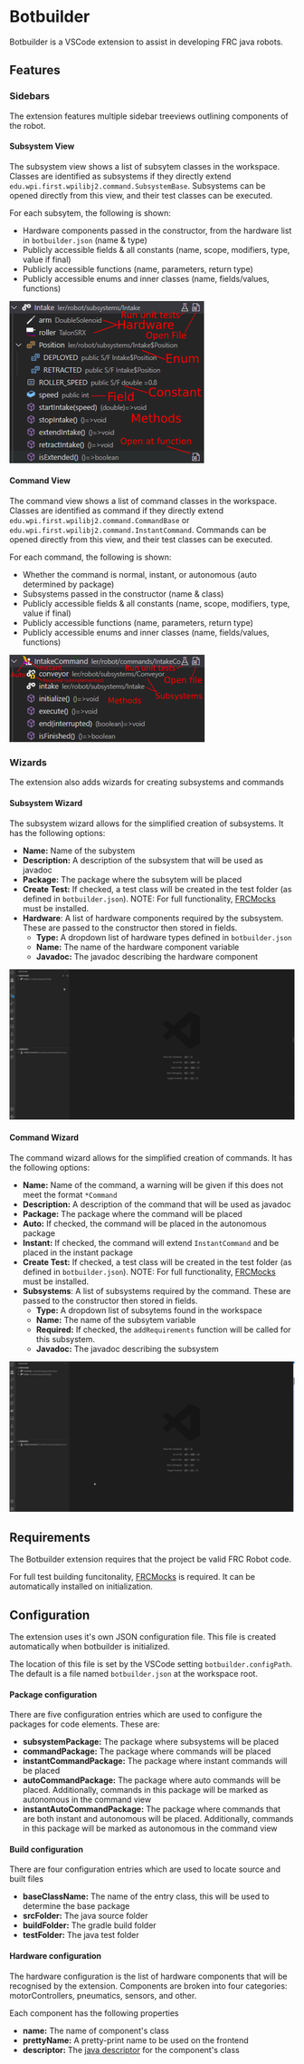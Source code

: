 # Botbuilder
Botbuilder is a VSCode extension to assist in developing FRC java robots.

## Features

### Sidebars
The extension features multiple sidebar treeviews outlining components of the robot.

#### Subsystem View
The subsystem view shows a list of subsytem classes in the workspace. Classes are identified as subsystems if they directly extend `edu.wpi.first.wpilibj2.command.SubsystemBase`. Subsystems can be opened directly from this view, and their test classes can be executed.

For each subsytem, the following is shown:
 - Hardware components passed in the constructor, from the hardware list in `botbuilder.json` (name & type)
 - Publicly accessible fields & all constants (name, scope, modifiers, type, value if final)
 - Publicly accessible functions (name, parameters, return type)
 - Publicly accessible enums and inner classes (name, fields/values, functions)

![Subsytem View](https://github.com/gregk27/Botbuilder/blob/master/readme-res/subsystemView.png?raw=true)

#### Command View
The command view shows a list of command classes in the workspace. Classes are identified as command if they directly extend `edu.wpi.first.wpilibj2.command.CommandBase` or `edu.wpi.first.wpilibj2.command.InstantCommand`. Commands can be opened directly from this view, and their test classes can be executed.

For each command, the following is shown:
 - Whether the command is normal, instant, or autonomous (auto determined by package)
 - Subsystems passed in the constructor (name & class)
 - Publicly accessible fields & all constants (name, scope, modifiers, type, value if final)
 - Publicly accessible functions (name, parameters, return type)
 - Publicly accessible enums and inner classes (name, fields/values, functions)

![Command View](https://raw.githubusercontent.com/gregk27/Botbuilder/master/readme-res/commandView.png?raw=true)

### Wizards
The extension also adds wizards for creating subsystems and commands

#### Subsystem Wizard
The subsystem wizard allows for the simplified creation of subsystems. It has the following options:
 - **Name:** Name of the subystem
 - **Description:** A description of the subsystem that will be used as javadoc
 - **Package:** The package where the subsytem will be placed
 - **Create Test:** If checked, a test class will be created in the test folder (as defined in `botbuilder.json`). NOTE: For full functionality, [FRCMocks](https://github.com/gregk27/frcmocks) must be installed.
 - **Hardware**: A list of hardware components required by the subsystem. These are passed to the constructor then stored in fields.
   - **Type:** A dropdown list of hardware types defined in `botbuilder.json`
   - **Name:** The name of the hardware component variable
   - **Javadoc:** The javadoc describing the hardware component

![Subsystem Wizard](https://raw.githubusercontent.com/gregk27/Botbuilder/master/readme-res/subsystemWizard.gif?raw=true)

#### Command Wizard
The command wizard allows for the simplified creation of commands. It has the following options:
 - **Name:** Name of the command, a warning will be given if this does not meet the format `*Command`
 - **Description:** A description of the command that will be used as javadoc
 - **Package:** The package where the command will be placed
 - **Auto:** If checked, the command will be placed in the autonomous package
 - **Instant:** If checked, the command will extend `InstantCommand` and be placed in the instant package
 - **Create Test:** If checked, a test class will be created in the test folder (as defined in `botbuilder.json`). NOTE: For full functionality, [FRCMocks](https://github.com/gregk27/frcmocks) must be installed.
 - **Subsystems**: A list of subsystems required by the command. These are passed to the constructor then stored in fields.
   - **Type:** A dropdown list of subsytems found in the workspace
   - **Name:** The name of the subsytem variable
   - **Required:** If checked, the `addRequirements` function will be called for this subsystem. 
   - **Javadoc:** The javadoc describing the subsystem

![Command Wizard](https://raw.githubusercontent.com/gregk27/Botbuilder/master/readme-res/commandWizard.gif?raw=true)

## Requirements
The Botbuilder extension requires that the project be valid FRC Robot code.

For full test building funcitonality, [FRCMocks](https://github.com/gregk27/frcmocks) is required. It can be automatically installed on initialization.

## Configuration 
The extension uses it's own JSON configuration file. This file is created automatically when botbuilder is initialized.

The location of this file is set by the VSCode setting `botbuilder.configPath`. The default is a file named `botbuilder.json` at the workspace root.

#### Package configuration
There are five configuration entries which are used to configure the packages for code elements. These are:
 - **subsystemPackage:** The package where subsystems will be placed
 - **commandPackage:** The package where commands will be placed
 - **instantCommandPackage:** The package where instant commands will be placed
 - **autoCommandPackage:** The package where auto commands will be placed. Additionally, commands in this package will be marked as autonomous in the command view
 - **instantAutoCommandPackage:** The package where commands that are both instant and autonomous will be placed. Additionally, commands in this package will be marked as autonomous in the command view


#### Build configuration
There are four configuration entries which are used to locate source and built files
 - **baseClassName:** The name of the entry class, this will be used to determine the base package
 - **srcFolder:** The java source folder
 - **buildFolder:** The gradle build folder
 - **testFolder:** The java test folder

#### Hardware configuration
The hardware configuration is the list of hardware components that will be recognised by the extension. Components are broken into four categories: motorControllers, pneumatics, sensors, and other.

Each component has the following properties
 - **name:** The name of component's class
 - **prettyName:** A pretty-print name to be used on the frontend
 - **descriptor:** The [java descriptor](https://docs.oracle.com/javase/specs/jvms/se7/html/jvms-4.html#jvms-4.2.1) for the component's class


